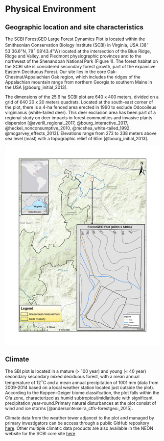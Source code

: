 # Physical Environment

## Geographic location and site characteristics
The SCBI ForestGEO Large Forest Dynamics Plot is located within the Smithsonian Conservation Biology Institute (SCBI) in Virginia, USA (38$^\circ$ 53'36.6"N, 78$^\circ$ 08'43.4"W) located at the intersection of the Blue Ridge, Ridge and Valley, and Piedmont physiographic provinces and to the northwest of the Shenandoah National Park (Figure 1). The forest habitat on the SCBI site is considered secondary forest growth, part of the expansive Eastern Deciduous Forest. Our site lies in the core Oak-Chestnut/Appalachian Oak region, which includes the ridges of the Appalachian mountain range from northern Georgia to southern Maine in the USA [@bourg_initial_2013]. 


The dimensions of the 25.6 ha SCBI plot are 640 x 400 meters, divided on a grid of 640 20 x 20 meters quadrats. Located at the south-east corner of the plot, there is a 4-ha fenced area erected in 1990 to exclude Odocoileus virginianus (white-tailed deer). This deer exclusion area has been part of a regional study on deer impacts in forest communities and invasive plants dispersion [@averill_regional_2017, @bourg_interactive_2017, @heckel_nonconsumptive_2010, @mcshea_white-tailed_1992, @mcgarvey_effects_2013]. Elevations range from 273 to 338 meters above sea level (masl) with a topographic relief of 65m [@bourg_initial_2013].


![Figure 1. Location of the SCBI ForestGEO Large Forest Dynamics Plot ](maps_figures_tables/ch_2_maps/plot_location.jpg)

## Climate
The SBI plot is located in a mature (> 100 year) and young (< 40 year) secondary secondary mixed deciduous forest, with a mean annual temperature of 12$^\circ$C and a mean annual precipitation of 1001 mm (data from 2009-2014 based on a local weather station located just outside the plot). According to the Koppen-Geiger biome classifcation, the plot falls within the Cfa zone, characterized as humid subtropical/midlatitude with significant precipitation year-round.Primary natural disturbances at the plot consist of wind and ice storms [@andersonteixeira_ctfs-forestgeo:_2015].

Climate data from the weather tower adjancet to the plot and managed by primary investigators can be access through a public GitHub repository [here](https://github.com/forestgeo/Climate/tree/master/Met_Station_Data/SCBI). Other multiple climatic data products are also available in the NEON website for the SCBI core site [here](https://data.neonscience.org/browse-data?siteCode=SCBI)
